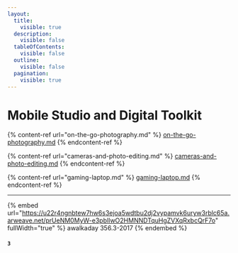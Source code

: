 ```yaml
---
layout:
  title:
    visible: true
  description:
    visible: false
  tableOfContents:
    visible: false
  outline:
    visible: false
  pagination:
    visible: true
---
```


# Mobile Studio and Digital Toolkit

{% content-ref url="on-the-go-photography.md" %}
[on-the-go-photography.md](on-the-go-photography.md)
{% endcontent-ref %}

{% content-ref url="cameras-and-photo-editing.md" %}
[cameras-and-photo-editing.md](cameras-and-photo-editing.md)
{% endcontent-ref %}

{% content-ref url="gaming-laptop.md" %}
[gaming-laptop.md](gaming-laptop.md)
{% endcontent-ref %}



***



{% embed url="https://u22r4ngnbtew7hw6s3ejoa5wdtbu2dj2vypamvk6uryw3rblc65a.arweave.net/prUeNM0MyW-e3pbIlwO2HMNNDTquHgZVXqRxbcQrF7o" fullWidth="true" %}
awalkaday 356.3-2017
{% endembed %}



#### `3`
